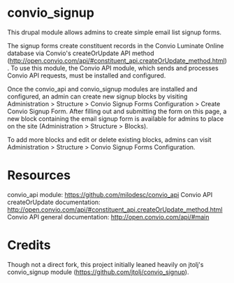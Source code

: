 convio_signup
=============

This drupal module allows admins to create simple email list signup forms.

The signup forms create constituent records in the Convio Luminate Online database via Convio's createOrUpdate API method (http://open.convio.com/api/#constituent_api.createOrUpdate_method.html). To use this module, the Convio API module, which sends and processes Convio API requests, must be installed and configured.

Once the convio_api and convio_signup modules are installed and configured, an admin can create new signup blocks by visiting Administration > Structure > Convio Signup Forms Configuration > Create Convio Signup Form. After filling out and submitting the form on this page, a new block containing the email signup form is available for admins to place on the site (Administration > Structure > Blocks).

To add more blocks and edit or delete existing blocks, admins can visit Administration > Structure > Convio Signup Forms Configuration.

Resources
=========
convio_api module: https://github.com/milodesc/convio_api
Convio API createOrUpdate documentation: http://open.convio.com/api/#constituent_api.createOrUpdate_method.html
Convio API general documentation: http://open.convio.com/api/#main

Credits
=======
Though not a direct fork, this project initially leaned heavily on jtolj's convio_signup module (https://github.com/jtolj/convio_signup).
